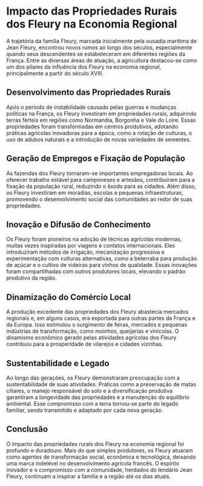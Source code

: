 # Impacto das Propriedades Rurais dos Fleury na Economia Regional

A trajetória da família Fleury, marcada inicialmente pela ousadia marítima de Jean Fleury, encontrou novos rumos ao longo dos séculos, especialmente quando seus descendentes se estabeleceram em diferentes regiões da França. Entre as diversas áreas de atuação, a agricultura destacou-se como um dos pilares da influência dos Fleury na economia regional, principalmente a partir do século XVIII.

## Desenvolvimento das Propriedades Rurais

Após o período de instabilidade causado pelas guerras e mudanças políticas na França, os Fleury investiram em propriedades rurais, adquirindo terras férteis em regiões como Normandia, Borgonha e Vale do Loire. Essas propriedades foram transformadas em centros produtivos, adotando práticas agrícolas inovadoras para a época, como a rotação de culturas, o uso de adubos naturais e a introdução de novas variedades de sementes.

## Geração de Empregos e Fixação de População

As fazendas dos Fleury tornaram-se importantes empregadoras locais. Ao oferecer trabalho estável para camponeses e artesãos, contribuíram para a fixação da população rural, reduzindo o êxodo para as cidades. Além disso, os Fleury investiram em moradias, escolas e pequenas infraestruturas, promovendo o desenvolvimento social das comunidades ao redor de suas propriedades.

## Inovação e Difusão de Conhecimento

Os Fleury foram pioneiros na adoção de técnicas agrícolas modernas, muitas vezes inspiradas por viagens e contatos internacionais. Eles introduziram métodos de irrigação, mecanização progressiva e experimentação com culturas alternativas, como a beterraba para produção de açúcar e o cultivo de videiras para vinhos de qualidade. Essas inovações foram compartilhadas com outros produtores locais, elevando o padrão produtivo da região.

## Dinamização do Comércio Local

A produção excedente das propriedades dos Fleury abastecia mercados regionais e, em alguns casos, era exportada para outras partes da França e da Europa. Isso estimulou o surgimento de feiras, mercados e pequenas indústrias de transformação, como moinhos, queijarias e vinícolas. O dinamismo econômico gerado pelas atividades agrícolas dos Fleury contribuiu para a prosperidade de vilarejos e cidades vizinhas.

## Sustentabilidade e Legado

Ao longo das gerações, os Fleury demonstraram preocupação com a sustentabilidade de suas atividades. Práticas como a preservação de matas ciliares, o manejo responsável do solo e a diversificação produtiva garantiram a longevidade das propriedades e a manutenção do equilíbrio ambiental. Esse compromisso com a terra tornou-se parte do legado familiar, sendo transmitido e adaptado por cada nova geração.

## Conclusão

O impacto das propriedades rurais dos Fleury na economia regional foi profundo e duradouro. Mais do que simples produtores, os Fleury atuaram como agentes de transformação social, econômica e tecnológica, deixando uma marca indelével no desenvolvimento agrícola francês. O espírito inovador e o compromisso com a comunidade, herdados do lendário Jean Fleury, continuam a inspirar a família e a região até os dias atuais.